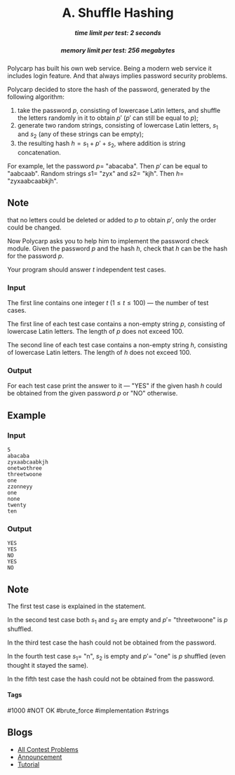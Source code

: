 <h1 style='text-align: center;'> A. Shuffle Hashing</h1>

<h5 style='text-align: center;'>time limit per test: 2 seconds</h5>
<h5 style='text-align: center;'>memory limit per test: 256 megabytes</h5>

Polycarp has built his own web service. Being a modern web service it includes login feature. And that always implies password security problems.

Polycarp decided to store the hash of the password, generated by the following algorithm:

1. take the password $p$, consisting of lowercase Latin letters, and shuffle the letters randomly in it to obtain $p'$ ($p'$ can still be equal to $p$);
2. generate two random strings, consisting of lowercase Latin letters, $s_1$ and $s_2$ (any of these strings can be empty);
3. the resulting hash $h = s_1 + p' + s_2$, where addition is string concatenation.

For example, let the password $p =$ "abacaba". Then $p'$ can be equal to "aabcaab". Random strings $s1 =$ "zyx" and $s2 =$ "kjh". Then $h =$ "zyxaabcaabkjh".

## Note

 that no letters could be deleted or added to $p$ to obtain $p'$, only the order could be changed.

Now Polycarp asks you to help him to implement the password check module. Given the password $p$ and the hash $h$, check that $h$ can be the hash for the password $p$.

Your program should answer $t$ independent test cases.

### Input

The first line contains one integer $t$ ($1 \le t \le 100$) — the number of test cases.

The first line of each test case contains a non-empty string $p$, consisting of lowercase Latin letters. The length of $p$ does not exceed $100$.

The second line of each test case contains a non-empty string $h$, consisting of lowercase Latin letters. The length of $h$ does not exceed $100$.

### Output

For each test case print the answer to it — "YES" if the given hash $h$ could be obtained from the given password $p$ or "NO" otherwise.

## Example

### Input


```text
5
abacaba
zyxaabcaabkjh
onetwothree
threetwoone
one
zzonneyy
one
none
twenty
ten
```
### Output


```text
YES
YES
NO
YES
NO
```
## Note

The first test case is explained in the statement.

In the second test case both $s_1$ and $s_2$ are empty and $p'=$ "threetwoone" is $p$ shuffled.

In the third test case the hash could not be obtained from the password.

In the fourth test case $s_1=$ "n", $s_2$ is empty and $p'=$ "one" is $p$ shuffled (even thought it stayed the same). 

In the fifth test case the hash could not be obtained from the password.



#### Tags 

#1000 #NOT OK #brute_force #implementation #strings 

## Blogs
- [All Contest Problems](../Educational_Codeforces_Round_78_(Rated_for_Div._2).md)
- [Announcement](../blogs/Announcement.md)
- [Tutorial](../blogs/Tutorial.md)
